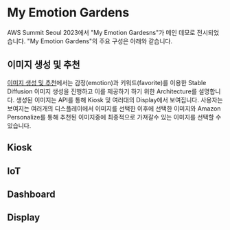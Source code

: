 # My Emotion Gardens 

AWS Summit Seoul 2023에서 "My Emotion Gardesns"가 메인 데모로 전시되었습니다. "My Emotion Gardens"의 주요 구성은 아래와 같습니다.

## 이미지 생성 및 추천

[이미지 생성 및 추천](https://github.com/aws-samples/generative-ai-demo-using-amazon-sagemaker-jumpstart-kr/tree/main/AWS-Summit-Seoul-2023/image-generation-and-recommendation)에서는 감정(emotion)과 키워드(favorite)를 이용한 Stable Diffusion 이미지 생성을 진행하고 이를 제공하기 하기 위한 Architecture를 설명합니다. 생성된 이미지는 API를 통해 Kiosk 및 여러대의 Display에서 보여집니다. 사용자는 보여지는 여러개의 디스플레이에서 이미지를 선택한 이후에 선택한 이미지와 Amazon Personalize를 통해 추천된 이미지중에 최종적으로 가져갈수 있는 이미지를 선택할 수 있습니다. 

## Kiosk

## IoT 

## Dashboard

## Display
